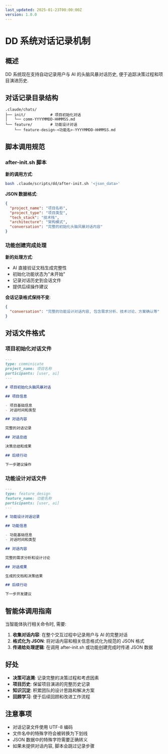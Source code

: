 ```yaml
---
last_updated: 2025-01-23T00:00:00Z
version: 1.0.0
---
```


# DD 系统对话记录机制

## 概述

DD 系统现在支持自动记录用户与 AI 的头脑风暴对话历史, 便于追踪决策过程和项目演进历史.

## 对话记录目录结构

```
.claude/chats/
├── init/           # 项目初始化对话
│   └── comm-YYYYMMDD-HHMMSS.md
└── feature/        # 功能设计对话
    └── feature-design-<功能名>-YYYYMMDD-HHMMSS.md
```

## 脚本调用规范

### after-init.sh 脚本

**新的调用方式**:

```bash
bash .claude/scripts/dd/after-init.sh '<json_data>'
```

**JSON 数据格式**:

```json
{
  "project_name": "项目名称",
  "project_type": "项目类型",
  "tech_stack": "技术栈",
  "architecture": "架构模式",
  "conversation": "完整的初始化头脑风暴对话内容"
}
```

### 功能创建完成处理

**新的处理方式**:
- AI 直接验证文档生成完整性
- 初始化功能状态为"未开始"  
- 记录对话历史到会话文件
- 提供后续操作建议

**会话记录格式保持不变**:
```json
{
  "conversation": "完整的功能设计对话内容, 包含需求分析、技术讨论、方案确认等"
}
```

## 对话文件格式

### 项目初始化对话文件

```markdown
---
type: comminicate
project_name: 项目名称
participants: [user, ai]
---

# 项目初始化头脑风暴对话

## 项目信息

- 项目基础信息
- 对话时间和类型

## 对话内容

完整的对话记录

## 对话总结

决策总结和成果

## 后续行动

下一步建议操作
```

### 功能设计对话文件

```markdown
---
type: feature_design
feature_name: 功能名称
participants: [user, ai]
---

# 功能设计对话记录

## 功能信息

- 功能基础信息
- 对话时间和类型

## 对话内容

完整的需求分析和设计讨论

## 对话成果

生成的文档和决策结果

## 后续行动

下一步开发建议
```

## 智能体调用指南

当智能体执行相关命令时, 需要:

1. **收集对话内容**: 在整个交互过程中记录用户与 AI 的完整对话
2. **格式化为 JSON**: 将对话内容和相关信息格式化为规范的 JSON 格式
3. **传递给处理逻辑**: 在调用 after-init.sh 或功能创建完成时传递 JSON 数据

## 好处

- **决策可追溯**: 记录完整的决策过程和考虑因素
- **项目历史**: 保留项目演进的完整历史记录
- **知识沉淀**: 积累团队的设计思路和解决方案
- **回顾学习**: 便于后续回顾和改进工作流程

## 注意事项

- 对话记录文件使用 UTF-8 编码
- 文件名中的特殊字符会被转换为下划线
- JSON 数据中的特殊字符需要正确转义
- 如果未提供对话内容, 脚本会跳过记录步骤
